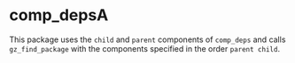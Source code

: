 # comp\_depsA

This package uses the `child` and `parent` components of `comp_deps`
and calls `gz_find_package` with the components specified
in the order `parent child`.
